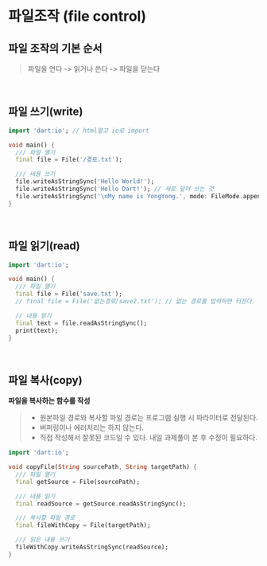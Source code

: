 # 파일조작 (file control)
## 파일 조작의 기본 순서
> 파일을 연다 -> 읽거나 쓴다 -> 파일을 닫는다  
<br/>

## 파일 쓰기(write)  
```dart
import 'dart:io'; // html말고 io로 import

void main() {
  /// 파일 열기
  final file = File('/경로.txt');

  /// 내용 쓰기
  file.writeAsStringSync('Hello World!');
  file.writeAsStringSync('Hello Dart!'); // 새로 덮어 쓰는 것
  file.writeAsStringSync('\nMy name is YongYong.', mode: FileMode.append); // 추가하는 것
}
```
<br/>

## 파일 읽기(read)
```dart
import 'dart:io';

void main() {
  /// 파일 열기
  final file = File('save.txt');
  // final file = File('없는경로/save2.txt'); // 없는 경로를 입력하면 터진다. 이 경우 에러처리를 해주어야 함

  // 내용 읽기
  final text = file.readAsStringSync();
  print(text);
}
```
<br/>

## 파일 복사(copy)
**파일을 복사하는 함수를 작성**
> - 원본파일 경로와 복사할 파일 경로는 프로그램 실행 시 파라미터로 전달된다.  
> - 버퍼링이나 에러처리는 하지 않는다.  
> - 직접 작성해서 잘못된 코드일 수 있다. 내일 과제풀이 본 후 수정이 필요하다.

```dart
import 'dart:io';

void copyFile(String sourcePath, String targetPath) {
  /// 파일 열기
  final getSource = File(sourcePath);

  /// 내용 읽기
  final readSource = getSource.readAsStringSync();

  /// 복사할 파일 경로
  final fileWithCopy = File(targetPath);

  /// 읽은 내용 쓰기
  fileWithCopy.writeAsStringSync(readSource);
}
```

<br/>


